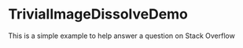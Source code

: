 TrivialImageDissolveDemo
========================
This is a simple example to help answer a question on Stack Overflow

